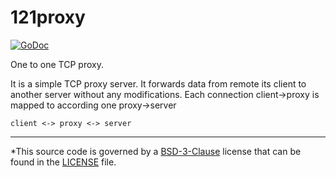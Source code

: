 # 121proxy

[![GoDoc](https://godoc.org/github.com/z0rr0/121proxy/proxy?status.svg)](https://godoc.org/github.com/z0rr0/121proxy/proxy)

One to one TCP proxy.

It is a simple TCP proxy server. It forwards data from remote its client to another server without any modifications. Each connection client->proxy is mapped to according one proxy->server

```
client <-> proxy <-> server
```

---

*This source code is governed by a [BSD-3-Clause](http://opensource.org/licenses/BSD-3-Clause) license that can be found in the [LICENSE](https://github.com/z0rr0/121proxy/blob/master/LICENSE) file.
